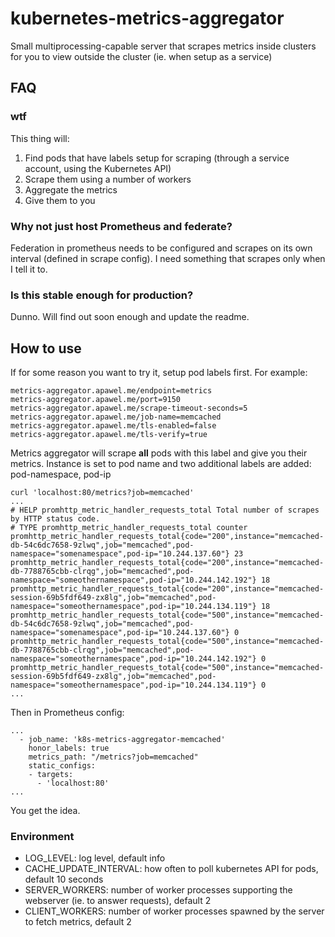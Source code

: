 # kubernetes-metrics-aggregator

Small multiprocessing-capable server that scrapes metrics inside clusters for you to view outside the cluster (ie. when setup as a service)

## FAQ

### wtf

This thing will:
1. Find pods that have labels setup for scraping (through a service account, using the Kubernetes API)
2. Scrape them using a number of workers
3. Aggregate the metrics
4. Give them to you   

### Why not just host Prometheus and federate?

Federation in prometheus needs to be configured and scrapes on its own interval (defined in scrape config). I need something that scrapes only when I tell it to.   

### Is this stable enough for production?

Dunno. Will find out soon enough and update the readme.   

## How to use

If for some reason you want to try it, setup pod labels first. For example:

    metrics-aggregator.apawel.me/endpoint=metrics
    metrics-aggregator.apawel.me/port=9150
    metrics-aggregator.apawel.me/scrape-timeout-seconds=5
    metrics-aggregator.apawel.me/job-name=memcached
    metrics-aggregator.apawel.me/tls-enabled=false
    metrics-aggregator.apawel.me/tls-verify=true
    
Metrics aggregator will scrape **all** pods with this label and give you their metrics. Instance is set to pod name and two additional labels are added: pod-namespace, pod-ip   

```
curl 'localhost:80/metrics?job=memcached'
...
# HELP promhttp_metric_handler_requests_total Total number of scrapes by HTTP status code.
# TYPE promhttp_metric_handler_requests_total counter
promhttp_metric_handler_requests_total{code="200",instance="memcached-db-54c6dc7658-9zlwq",job="memcached",pod-namespace="somenamespace",pod-ip="10.244.137.60"} 23
promhttp_metric_handler_requests_total{code="200",instance="memcached-db-7788765cbb-clrqg",job="memcached",pod-namespace="someothernamespace",pod-ip="10.244.142.192"} 18
promhttp_metric_handler_requests_total{code="200",instance="memcached-session-69b5fdf649-zx8lg",job="memcached",pod-namespace="someothernamespace",pod-ip="10.244.134.119"} 18
promhttp_metric_handler_requests_total{code="500",instance="memcached-db-54c6dc7658-9zlwq",job="memcached",pod-namespace="somenamespace",pod-ip="10.244.137.60"} 0
promhttp_metric_handler_requests_total{code="500",instance="memcached-db-7788765cbb-clrqg",job="memcached",pod-namespace="someothernamespace",pod-ip="10.244.142.192"} 0
promhttp_metric_handler_requests_total{code="500",instance="memcached-session-69b5fdf649-zx8lg",job="memcached",pod-namespace="someothernamespace",pod-ip="10.244.134.119"} 0
...
```

Then in Prometheus config:   

```
...
  - job_name: 'k8s-metrics-aggregator-memcached'
    honor_labels: true
    metrics_path: "/metrics?job=memcached"
    static_configs:
    - targets:
      - 'localhost:80'
...
```

You get the idea.  

### Environment

- LOG_LEVEL: log level, default info
- CACHE_UPDATE_INTERVAL: how often to poll kubernetes API for pods, default 10 seconds
- SERVER_WORKERS: number of worker processes supporting the webserver (ie. to answer requests), default 2
- CLIENT_WORKERS: number of worker processes spawned by the server to fetch metrics, default 2
